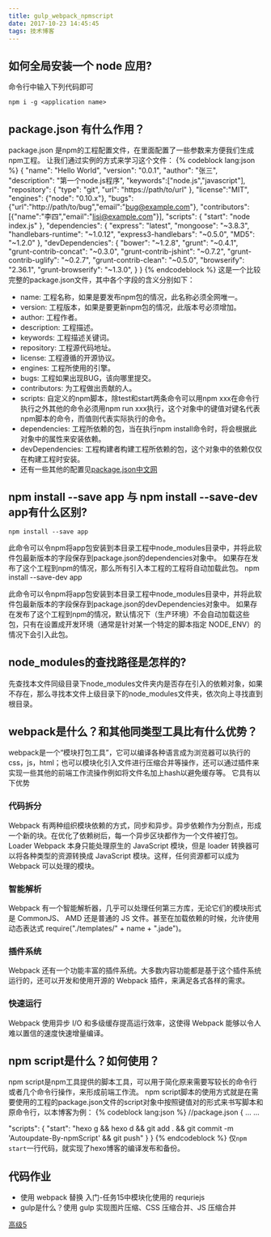 ```yaml
---
title: gulp_webpack_npmscript
date: 2017-10-23 14:45:45
tags: 技术博客
---
```

## 如何全局安装一个 node 应用?
命令行中输入下列代码即可

    npm i -g <application name>

## package.json 有什么作用？
package.json 是npm的工程配置文件，在里面配置了一些参数来方便我们生成npm工程。
让我们通过实例的方式来学习这个文件：
{% codeblock lang:json %}
{
	"name": "Hello World",
	"version": "0.0.1",
	"author": "张三",
	"description": "第一个node.js程序",
	"keywords":["node.js","javascript"],
	"repository": {
		"type": "git",
		"url": "https://path/to/url"
	},
	"license":"MIT",
	"engines": {"node": "0.10.x"},
	"bugs":{"url":"http://path/to/bug","email":"bug@example.com"},
	"contributors":[{"name":"李四","email":"lisi@example.com"}],
	"scripts": {
		"start": "node index.js"
	},
	"dependencies": {
		"express": "latest",
		"mongoose": "~3.8.3",
		"handlebars-runtime": "~1.0.12",
		"express3-handlebars": "~0.5.0",
		"MD5": "~1.2.0"
	},
	"devDependencies": {
		"bower": "~1.2.8",
		"grunt": "~0.4.1",
		"grunt-contrib-concat": "~0.3.0",
		"grunt-contrib-jshint": "~0.7.2",
		"grunt-contrib-uglify": "~0.2.7",
		"grunt-contrib-clean": "~0.5.0",
		"browserify": "2.36.1",
		"grunt-browserify": "~1.3.0",
	}
}
{% endcodeblock %}
这是一个比较完整的package.json文件，其中各个字段的含义分别如下：
* name: 工程名称，如果是要发布npm包的情况，此名称必须全网唯一。
* version: 工程版本，如果是要更新npm包的情况，此版本号必须增加。
* author: 工程作者。
* description: 工程描述。
* keywords: 工程描述关键词。
* repository: 工程源代码地址。
* license: 工程遵循的开源协议。
* engines: 工程所使用的引擎。
* bugs: 工程如果出现BUG，该向哪里提交。
* contributors: 为工程做出贡献的人。
* scripts: 自定义的npm脚本，除test和start两条命令可以用npm xxx在命令行执行之外其他的命令必须用npm run xxx执行，这个对象中的键值对键名代表npm脚本的命令，而值则代表实际执行的命令。
* dependencies: 工程所依赖的包，当在执行npm install命令时，将会根据此对象中的属性来安装依赖。
* devDependencies: 工程构建者构建工程所依赖的包，这个对象中的依赖仅仅在构建工程时安装。
* 还有一些其他的配置见[package.json中文网](http://www.mujiang.info/translation/npmjs/files/package.json.html)

## npm install --save app 与 npm install --save-dev app有什么区别?
    npm install --save app

此命令可以令npm将app包安装到本目录工程中node_modules目录中，并将此软件包最新版本的字段保存到package.json的dependencies对象中。
如果存在发布了这个工程到npm的情况，那么所有引入本工程的工程将自动加载此包。
    npm install --save-dev app

此命令可以令npm将app包安装到本目录工程中node_modules目录中，并将此软件包最新版本的字段保存到package.json的devDependencies对象中。
如果存在发布了这个工程到npm的情况，默认情况下（生产环境）不会自动加载这些包，只有在设置成开发环境（通常是针对某一个特定的脚本指定 NODE_ENV）的情况下会引入此包。
## node_modules的查找路径是怎样的?
先查找本文件同级目录下node_modules文件夹内是否存在引入的依赖对象，如果不存在，那么寻找本文件上级目录下的node_modules文件夹，依次向上寻找直到根目录。
## webpack是什么？和其他同类型工具比有什么优势？
webpack是一个“模块打包工具”，它可以编译各种语言成为浏览器可以执行的css，js，html；也可以模块化引入文件进行压缩合并等操作，还可以通过插件来实现一些其他的前端工作流操作例如将文件名加上hash以避免缓存等。
它具有以下优势
### 代码拆分
Webpack 有两种组织模块依赖的方式，同步和异步。异步依赖作为分割点，形成一个新的块。在优化了依赖树后，每一个异步区块都作为一个文件被打包。
Loader
Webpack 本身只能处理原生的 JavaScript 模块，但是 loader 转换器可以将各种类型的资源转换成 JavaScript 模块。这样，任何资源都可以成为 Webpack 可以处理的模块。
### 智能解析
Webpack 有一个智能解析器，几乎可以处理任何第三方库，无论它们的模块形式是 CommonJS、 AMD 还是普通的 JS 文件。甚至在加载依赖的时候，允许使用动态表达式 require("./templates/" + name + ".jade")。
### 插件系统
Webpack 还有一个功能丰富的插件系统。大多数内容功能都是基于这个插件系统运行的，还可以开发和使用开源的 Webpack 插件，来满足各式各样的需求。
### 快速运行
Webpack 使用异步 I/O 和多级缓存提高运行效率，这使得 Webpack 能够以令人难以置信的速度快速增量编译。
## npm script是什么？如何使用？
npm script是npm工具提供的脚本工具，可以用于简化原来需要写较长的命令行或者几个命令行操作，来形成前端工作流。
npm script脚本的使用方式就是在需要使用的工程的package.json文件的script对象中按照键值对的形式来书写脚本和原命令行，以本博客为例：
{% codeblock lang:json %}
//package.json
{
  ... ...

  "scripts": {
    "start": "hexo g && hexo d && git add . && git commit -m 'Autoupdate-By-npmScript' && git push"
  }
}
{% endcodeblock %}
仅`npm start`一行代码，就实现了hexo博客的编译发布和备份。
## 代码作业
* 使用 webpack 替换 入门-任务15中模块化使用的 requriejs
* gulp是什么？使用 gulp 实现图片压缩、CSS 压缩合并、JS 压缩合并

[高级5](https://github.com/Zainking/demos/tree/master/%E9%AB%98%E7%BA%A75)

 
